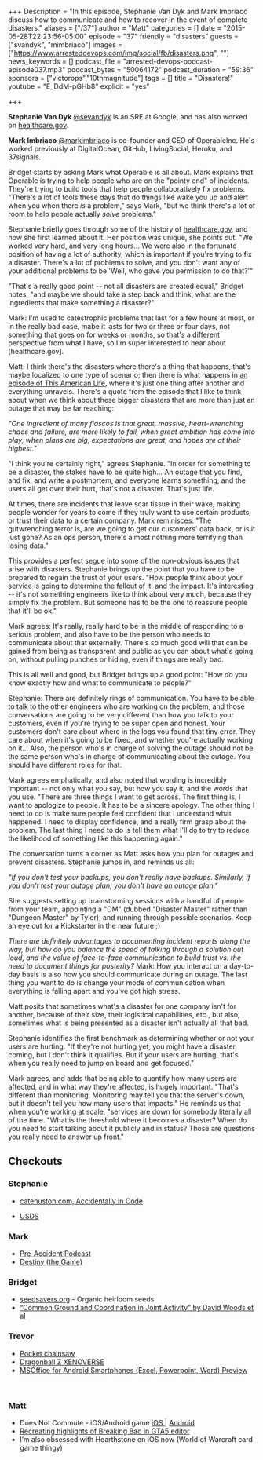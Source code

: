 +++
Description = "In this episode, Stephanie Van Dyk and Mark Imbriaco discuss how to communicate and how to recover in the event of complete disasters."
aliases = ["/37"]
author = "Matt"
categories = []
date = "2015-05-28T22:23:56-05:00"
episode = "37"
friendly = "disasters"
guests = ["svandyk", "mimbriaco"]
images = ["https://www.arresteddevops.com/img/social/fb/disasters.png", ""]
news_keywords = []
podcast_file = "arrested-devops-podcast-episode037.mp3"
podcast_bytes = "50064172"
podcast_duration = "59:36"
sponsors = ["victorops","10thmagnitude"]
tags = []
title = "Disasters!"
youtube = "E_DdM-pGHb8"
explicit = "yes"

+++

**Stephanie Van Dyk** [@sevandyk](https://twitter.com/sevandyk) is an SRE at Google, and has also worked on [healthcare.gov](http://healthcare.gov).

**Mark Imbriaco** [@markimbriaco](http://twitter.com/markimbriaco) is co-founder and CEO of OperableInc. He's worked previously at DigitalOcean, GitHub, LivingSocial, Heroku, and 37signals.

Bridget starts by asking Mark what Operable is all about. Mark explains that Operable is trying to help people who are on the "pointy end" of incidents. They're trying to build tools that help people collaboratively fix problems. "There's a lot of tools these days that do things like wake you up and alert when you when there _is_ a problem," says Mark, "but we think there's a lot of room to help people actually _solve_ problems."

Stephanie briefly goes through some of the history of [healthcare.gov](http://healthcare.gov), and how she first learned about it. Her position was unique, she points out. "We worked very hard, and very long hours... We were also in the fortunate position of having a lot of authority, which is important if you're trying to fix a disaster. There's a lot of problems to solve, and you don't want any of your additional problems to be 'Well, who gave you permission to do that?'"

"That's a really good point -- not all disasters are created equal," Bridget notes, "and maybe we should take a step back and think, what are the ingredients that make something a disaster?"

Mark: I'm used to catestrophic problems that last for a few hours at most, or in the really bad case, mabe it lasts for two or three or four days, not something that goes on for weeks or months, so that's a different perspective from what I have, so I'm super interested to hear about [healthcare.gov].

Matt: I think there's the disasters where there's a thing that happens, that's maybe localized to one type of scenario; then there is what happens in [an episode of This American Life](http://www.thisamericanlife.org/radio-archives/episode/61/fiasco), where it's just one thing after another and everything unravels. There's a quote from the episode that I like to think about when we think about these bigger disasters that are more than just an outage that may be far reaching:

*"One ingredient of many fiascos is that great, massive, heart-wrenching chaos and failure, are more likely to fail, when great ambition has come into play, when plans are big, expectations are great, and hopes are at their highest."*

"I think you're certainly right," agrees Stephanie. "In order for something to be a disaster, the stakes have to be quite high... An outage that you find, and fix, and write a postmortem, and everyone learns something, and the users all get over their hurt, that's not a disaster. That's just life.

At times, there are incidents that leave scar tissue in their wake, making people wonder for years to come if they truly want to use certain products, or trust their data to a certain company. Mark reminisces: "The gutwrenching terror is, are we going to get our customers' data back, or is it just gone? As an ops person, there's almost nothing more terrifying than losing data."

This provides a perfect segue into some of the non-obvious issues that arise with disasters. Stephanie brings up the point that you have to be prepared to regain the trust of your users. "How people think about your service is going to determine the fallout of it, and the impact. It's interesting -- it's not something engineers like to think about very much, because they simply fix the problem. But someone has to be the one to reassure people that it'll be ok."

Mark agrees: It's really, really hard to be in the middle of responding to a serious problem, and also have to be the person who needs to communicate about that externally. There's so much good will that can be gained from being as transparent and public as you can about what's going on, without pulling punches or hiding, even if things are really bad.

This is all well and good, but Bridget brings up a good point:
"How _do_ you know exactly how and what to communicate to people?"

Stephanie: There are definitely rings of communication. You have to be able to talk to the other engineers who are working on the problem, and those conversations are going to be very different than how you talk to your customers, even if you're trying to be super open and honest. Your customers don't care about where in the logs you found that tiny error. They care about when it's going to be fixed, and whether you're actually working on it... Also, the person who's in charge of solving the outage should not be the same person who's in charge of communicating about the outage. You should have different roles for that.

Mark agrees emphatically, and also noted that wording is incredibly important -- not only what you say, but how you say it, and the words that you use. "There are three things I want to get across. The first thing is, I want to apologize to people. It has to be a sincere apology. The other thing I need to do is make sure people feel confident that I understand what happened. I need to display confidence, and a really firm grasp about the problem. The last thing I need to do is tell them what I'll do to try to reduce the likelihood of something like this happening again."

The conversation turns a corner as Matt asks how you plan for outages and prevent disasters. Stephanie jumps in, and reminds us all:

*"If you don't test your backups, you don't really have backups. Similarly, if you don't test your outage plan, you don't have an outage plan."*

She suggests setting up brainstorming sessions with a handful of people from your team, appointing a "DM" (dubbed "Disaster Master" rather than "Dungeon Master" by Tyler), and running through possible scenarios. Keep an eye out for a Kickstarter in the near future ;)

_There are definitely advantages to documenting incident reports along the way, but how do you balance the speed of talking through a solution out loud, and the value of face-to-face communication to build trust vs. the need to document things for posterity?_
Mark: How you interact on a day-to-day basis is also how you should communicate during an outage. The last thing you want to do is change your mode of communication when everything is falling apart and you've got high stress.

Matt posits that sometimes what's a disaster for one company isn't for another, because of their size, their logistical capabilities, etc., but also, sometimes what is being presented as a disaster isn't actually all that bad.

Stephanie identifies the first benchmark as determining whether or not your users are hurting. "If they're not hurting yet, you might have a disaster coming, but I don't think it qualifies. But if your users are hurting, that's when you really need to jump on board and get focused."

Mark agrees, and adds that being able to quantify how many users are affected, and in what way they're affected, is hugely important. "That's different than monitoring. Monitoring may tell you that the server's down, but it doesn't tell you how many users that impacts." He reminds us that when you're working at scale, "services are down for somebody literally all of the time.  "What is the threshold where it becomes a disaster? When do you need to start talking about it publicly and in status? Those are questions you really need to answer up front."


<h2>Checkouts</h2>
<h3>Stephanie</h3>
<ul>
	<li><a href="http://www.catehuston.com">catehuston.com, Accidentally in Code</a></li>
</ul>
<ul>
	<li><a href="https://www.whitehouse.gov/digital/united-states-digital-service">USDS</a></li>
</ul>
<h3>Mark</h3>
<ul>
	<li><a href="http://preaccidentpodcast.podbean.com/e/pre-accident-podcast/">Pre-Accident Podcast</a></li>
	<li><a href="http://www.destinythegame.com">Destiny (the Game)</a></li>
</ul>
<h3>Bridget</h3>
<ul>
	<li><a href="http://www.seedsavers.org">seedsavers.org</a> - Organic heirloom seeds</li>
	<li><a href="http://csel.eng.ohio-state.edu/woods/distributed/CG%20final.pdf"> “Common Ground and Coordination in Joint Activity” by David Woods et al</a></li>
</ul>
<h3>Trevor</h3>
<ul>
	<li><a href="http://www.amazon.com/Chainmate-CM-24SSP-24-Inch-Survival-Pocket/dp/B0026OOS60/ref=sr_1_1?ie=UTF8&amp;qid=1432065575&amp;sr=8-1&amp;keywords=hand+chain+saw">Pocket chainsaw</a></li>
	<li><a href="http://www.dragonballxenoverse.com/en/">Dragonball Z XENOVERSE</a></li>
	<li><a href="https://plus.google.com/communities/115302484554583402046">MSOffice for Android Smartphones (Excel, Powerpoint, Word) Preview</a></li>
</ul>
&nbsp;
<h3>Matt</h3>
<ul>
	<li>Does Not Commute - iOS/Android game <a href="https://itunes.apple.com/us/app/does-not-commute/id971756507?mt=8">iOS
</a> | <a href="https://play.google.com/store/apps/details?id=com.mediocre.commute&amp;hl=en">Android</a></li>
	<li><a href="http://www.avclub.com/article/these-are-impressive-breaking-bad-highlights-recre-219640">Recreating highlights of Breaking Bad in GTA5 editor</a></li>
	<li>I’m also obsessed with Hearthstone on iOS now (World of Warcraft card game thingy)</li>
</ul>
